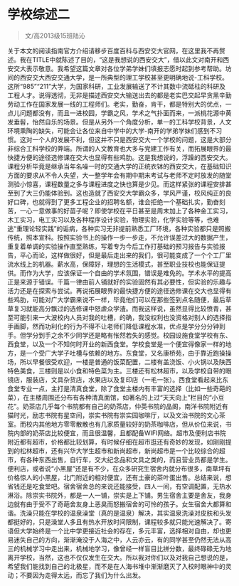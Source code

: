 
# 学校综述二  

> 文/高2013级15班陆沁  

关于本文的阅读指南官方介绍请移步百度百科与西安交大官网，在这里我不再赘述。我在TITLE中就陈述了目的，“这是我想说的西安交大”，借以此文对南开和西安交大表示敬意。我希望这篇文章对各位学弟学妹们填报志愿时起到参考帮助。坊间的西安交大西安交通大学，是一所典型的理工学校甚至更明确地说-工科学校。这所“985”“211”大学，为国家科研，工业发展输送了不计其数中流砥柱的科研及工程人才。说得透彻，无非是描述西安交大输送出去的都是老实巴交起早贪黑辛勤劳动工作在国家发展一线的工程师们。老实，勤奋，肯干，都是特别大的优点，一点儿问题都没有，而且一进校园，学霸之风，学术之气扑面而来，一派桃花源中黄发垂髫，怡然自乐的场景。但是从另外一个角度分析，单一的工科学校背景，人文环境熏陶的缺失，可能会让各位来自中学中的大学-南开的学弟学妹们感到不习惯。这对一个人的发展不利，但这并不只是西安交大一个学校的问题，这是大部分非综合工科学校的弊端。所谓的人文教育也大多与党建工作有关，而拓展眼界的最快捷方便的途径选修课在交大也显得有些鸡肋。这是我想说的，浮躁的西安交大。课程分析毕竟是继承当年名噪一时的交通大学的正统衣钵的西安交大，在基础知识方面的要求从不令人失望，大一整学年会有期中期末考试与老师不定时放发的随堂测验小惊喜，课程数量之多与课程进度之快也算是少见。而这样紧张的课程安排甚至到了大三仍能体验到。这也造就了西安交大学霸众多，学风严谨，校风纯正的良好口碑，也就得到了更多工程企业的招聘名额，谁会拒绝一个基础扎实，勤奋刻苦，一心一意做事的好苗子呢？即使学校在平日甚至是周末加上了各种金工实习，木工实习，电工实习以及各种程序设计实验，物理实验，化学实验等等，也难逃“重理论轻实践”的诟病，各种实习无非提前熟悉工厂环境，各种实验都只是照搬传统，照本宣科。按照实验书上的操作一步一步走，不允许误差过大的数据产生，重复着单调的实验操作直至熟练，写着专为今后工作打基础的预习报告与实验报告，平心而论，这样做很好，但是最后走出来的我们，很可能变成了一个个工厂里流水线上的机器。薪水高，保障好，理想的生活模式，甚至职业技校也能保证提供。而作为大学，应该保证一个自由的学术氛围，错误是难免的。学术水平的提高正是来源于错误。千篇一律由前人铺就好的实验固然有其必要性，但实验的乐趣与活力还是在探索与尝试。再说拓展眼界的最快捷方便的途径选修课在交大也显得有些鸡肋，可能对广大学霸来说不一样，毕竟他们可以在那些签到点名随便，最后草草复习就能高分飘过的选修课中怒虐众学渣。而我这样说，虽然显得比较愤青，甚至可能引来一大波校内人员对我的吐槽，的确，我没权利也没资格对别人的选择指手画脚，然而功利化的行为不得不让老师们降低课程水准，优点是学分分分钟到手。但学分到手之余不少同学还是略有怅然若失的感觉。校园设施食堂学校有东、西食堂，以及一个不知何时开业的新西食堂。学校食堂是一个便宜得像家一样的地方，是一个受广大学子吐槽与依赖的地方。东食堂，又名康桥苑，由于靠近跑操操场，所以早餐很受欢迎，一楼是普通的饭菜配置，二楼有盖浇饭、小火锅以及陕西特色美食，三楼则是以小食和特色菜为主。三楼还有松林超市，以及学校自带的眼镜店，服装店，文具杂货店，水果店以及复印店（一毛一张）。西食堂看起来比东食堂专业一点，主打是清真食堂，除了食堂主楼内有丰富的选择（比如一些奇葩的菜），在主楼周围还分布有各种清真面馆，如著名的上过“天天向上”栏目的“小豆花”。奶茶店几乎每个书院都有自己的奶茶店，仲英书院的品阁，南洋书院附近有猫时光，励志书院有星空间，崇实书院有崇实园咖啡厅，以及文治书院的文心茶室。而校内其他地方零零散散也有几家质量较好的奶茶咖啡店，但从价位来说，书院内部的奶茶店比较便宜，而且很温馨，且都配备WIFI网络。超市及便利店书院附近都有超市，价格都比较划算，有时候仔细在超市逛还有奇妙的发现，如刚刚提到的松林超市，还有兴华大学生超市和新尚超市，新尚超市是一个比较综合的超市，有各种东西出售，自行车，交大纪念品和文具之类的，而且营业员都是学生。便利店，或者说“小黑屋”还是有不少，在众多研究生宿舍内就分布很多，南草坪有价格惊人的小黑屋，北门附近的相对便宜，还有土豪的茶叶蛋出售。总结来说，想省钱还是吃食堂吧。宿舍宿舍总的来说还能接受，四人一间，有空调配置，无热水淋浴。除崇实书院外，都是一人一铺，崇实是上下铺。男生宿舍主要是舍友，我身边就有由于受不了奇葩舍友身上恶臭而怒搬宿舍的可怜的孩子。女生宿舍大都算和谐。洗澡只能在学校的温泉澡堂（真的是温泉）解决，其实温泉洗澡对皮肤和头发都挺好的，只是澡堂人多且有热水开放时间限制，课程较多就只能光速解决了。寄语但大学始终是一个比中学更接近社会的存在，多元丰富，选择相对自由，却也更易迷失自己的方向，渐渐淹没于人海之中，人云亦云，有的同学甚至仍然无法从高三的机械学习中走出来，机械地学习，像曾经一样盲目比拼分数，最终碌碌无为地离开学校，当然，这也不仅仅发生在交大。所以我对你们以及对我自己想说的是，希望我们能找到自己的北极星，而不是在人海书堆中渐渐磨灭了入校时眼神中的灵动；不要因为走得太远，而忘了我们为什么出发。


